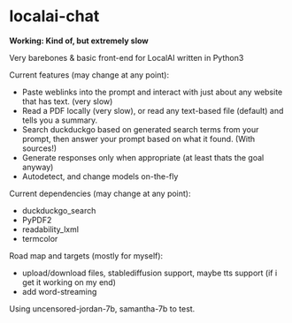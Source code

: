 # localai-chat

**Working: Kind of, but extremely slow**

Very barebones & basic front-end for LocalAI written in Python3

Current features (may change at any point):
- Paste weblinks into the prompt and interact with just about any website that has text. (very slow)
- Read a PDF locally (very slow), or read any text-based file (default) and tells you a summary.
- Search duckduckgo based on generated search terms from your prompt, then answer your prompt based on what it found. (With sources!)
- Generate responses only when appropriate (at least thats the goal anyway)
- Autodetect, and change models on-the-fly


Current dependencies (may change at any point):
- duckduckgo_search
- PyPDF2
- readability_lxml
- termcolor


Road map and targets (mostly for myself):
- upload/download files, stablediffusion support, maybe tts support (if i get it working on my end)
- add word-streaming


Using uncensored-jordan-7b, samantha-7b to test.
